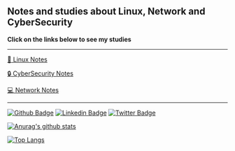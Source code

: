 ## Notes and studies about Linux, Network and CyberSecurity

**Click on the links below to see my studies**

---
[:penguin:  Linux Notes](https://github.com/mateusvdcastro/Linux-Redes-Seguranca/tree/main/Alura%20Linux%20Essential#linux)  

[:lock:  CyberSecurity Notes](https://github.com/mateusvdcastro/Linux-Redes-Seguranca/tree/main/Redes%20-%20Seguran%C3%A7a/Security)  

[:computer: Network Notes](https://github.com/mateusvdcastro/Linux-Redes-Seguranca/edit/main/README.md#como-ver-meu-ip-p%C3%BAblico-pelo-terminal)

---
[![Github Badge](https://img.shields.io/badge/-Github-000?style=flat-square&logo=Github&logoColor=white&link=https://github.com/fagnerpsantos)]([https://github.com/fagnerpsantos](https://github.com/mateusvdcastro))
[![Linkedin Badge](https://img.shields.io/badge/-LinkedIn-blue?style=flat-square&logo=Linkedin&logoColor=white&link=https://www.linkedin.com/in/fagnerpsantos/)](https://www.linkedin.com/in/mateus-vespasiano-de-castro/)
[![Twitter Badge](https://img.shields.io/badge/-Twitter-1ca0f1?style=flat-square&labelColor=1ca0f1&logo=twitter&logoColor=white&link=https://twitter.com/fagnerpsantos)](https://www.linkedin.com/in/mateus-vespasiano-de-castro/)


[![Anurag's github stats](https://github-readme-stats.vercel.app/api?username=mateusvdcastro)](https://github.com/mateusvdcastro)

[![Top Langs](https://github-readme-stats.vercel.app/api/top-langs/?username=mateusvdcastro&layout=compact)](https://github.com/mateusvdcastro)
